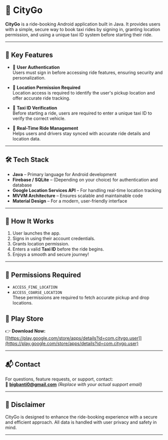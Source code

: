 # 🚖 CityGo

**CityGo** is a ride-booking Android application built in Java. It provides users with a simple, secure way to book taxi rides by signing in, granting location permission, and using a unique taxi ID system before starting their ride.

---

## 📱 Key Features

- 🔐 **User Authentication**  
  Users must sign in before accessing ride features, ensuring security and personalization.

- 📍 **Location Permission Required**  
  Location access is required to identify the user's pickup location and offer accurate ride tracking.

- 🚕 **Taxi ID Verification**  
  Before starting a ride, users are required to enter a unique taxi ID to verify the correct vehicle.

- 🧭 **Real-Time Ride Management**  
  Helps users and drivers stay synced with accurate ride details and location data.

---

## 🛠 Tech Stack

- **Java** – Primary language for Android development  
- **Firebase / SQLite** – (Depending on your choice) for authentication and database  
- **Google Location Services API** – For handling real-time location tracking  
- **MVVM Architecture** – Ensures scalable and maintainable code  
- **Material Design** – For a modern, user-friendly interface

---

## 🚦 How It Works

1. User launches the app.
2. Signs in using their account credentials.
3. Grants location permission.
4. Enters a valid **Taxi ID** before the ride begins.
5. Enjoys a smooth and secure journey!

---

## 🔐 Permissions Required

- `ACCESS_FINE_LOCATION`  
- `ACCESS_COARSE_LOCATION`  
These permissions are required to fetch accurate pickup and drop locations.

## 🔗 Play Store

👉 **Download Now:**  
[[https://play.google.com/store/apps/details?id=com.citygo.user]](https://play.google.com/store/apps/details?id=com.citygo.user)

---

## 📬 Contact

For questions, feature requests, or support, contact:  
📧 **bigbanti0@gmail.com** *(Replace with your actual support email)*

---

## 📌 Disclaimer

CityGo is designed to enhance the ride-booking experience with a secure and efficient approach. All data is handled with user privacy and safety in mind.

---

